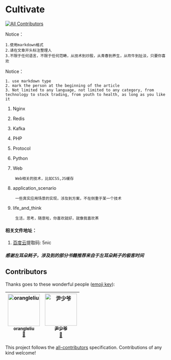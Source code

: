 # Cultivate
[![All Contributors](https://img.shields.io/badge/all_contributors-2-orange.svg?style=flat-square)](#contributors)


Notice：

    1.使用markdown格式
    2.请在文章开头标注整理人
    3.不限于任何语言，不限于任何范畴，从技术到炒股，从青春到养生，从吹牛到扯淡，只要你喜欢

     


 Notice：
      
    1. use markdown type
    2. mark the person at the beginning of the article
    3. Not limited to any language, not limited to any category, from technology to stock trading, from youth to health, as long as you like it



1. Nginx
2. Redis
3. Kafka
4. PHP
5. Protocol
6. Python
7. Web
    
        Web相关的技术，比如CSS,JS缓存
8. application_scenario 
    
        一些真实应用场景的实现，涉及到方案，不在侧重于某一个技术

9. life_and_think

        生活，思考，随意啦，你喜欢就好，就像我喜欢茶
        
        
#### 相关文件地址：

1. [百度云](https://pan.baidu.com/s/1iIF_KvHQhTn80223glrw_Q)提取码: 5nic 

##### 感谢左耳朵耗子，涉及到的部分书籍推荐来自于左耳朵耗子的极客时间

## Contributors

Thanks goes to these wonderful people ([emoji key](https://github.com/all-contributors/all-contributors#emoji-key)):

<!-- ALL-CONTRIBUTORS-LIST:START - Do not remove or modify this section -->
<!-- prettier-ignore -->
| [<img src="https://avatars1.githubusercontent.com/u/2696746?v=4" width="100px;" alt="orangleliu"/><br /><sub><b>orangleliu</b></sub>](http://blog.csdn.net/orangleliu)<br />[🎨](#design-orangle "Design") | [<img src="https://avatars3.githubusercontent.com/u/3283699?v=4" width="100px;" alt="尹少爷"/><br /><sub><b>尹少爷</b></sub>](http://test.sorryu.cn)<br />[🚧](#maintenance-childeYin "Maintenance") |
| :---: | :---: |
<!-- ALL-CONTRIBUTORS-LIST:END -->

This project follows the [all-contributors](https://github.com/all-contributors/all-contributors) specification. Contributions of any kind welcome!